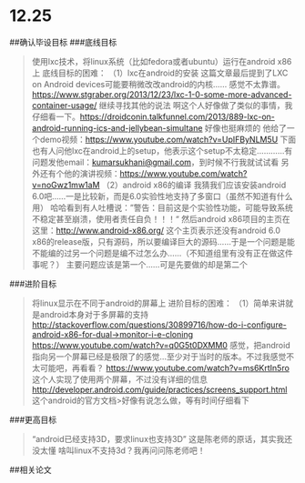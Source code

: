 # 12.25

##确认毕设目标
###底线目标
> 使用lxc技术，将linux系统（比如fedora或者ubuntu）运行在android x86上
> 底线目标的困难：
>（1）lxc在android的安装
>这篇文章最后提到了LXC on Android devices可能要稍微改改android的内核…… 感觉不太靠谱。 https://www.stgraber.org/2013/12/23/lxc-1-0-some-more-advanced-container-usage/ 
>继续寻找其他的说法
>啊这个人好像做了类似的事情，我仔细看一下。https://droidconin.talkfunnel.com/2013/889-lxc-on-android-running-ics-and-jellybean-simultane 
>好像也挺麻烦的
>他给了一个demo视频：https://www.youtube.com/watch?v=UpIFByNLM5U
>下面也有人问他lxc在android上的setup，他表示这个setup不太稳定…………有问题发他email：kumarsukhani@gmail.com，到时候不行我就试试看
>另外还有个他的演讲视频：https://www.youtube.com/watch?v=noGwz1mw1aM
（2）android x86的编译
我猜我们应该安装android 6.0吧……一是比较新，而是6.0实验性地支持了多窗口（虽然不知道有什么用）
哈哈看到有人吐槽说：”警告：目前这是个实验性功能，可能导致系统不稳定甚至崩溃，使用者责任自负！！！“
然后android x86项目的主页在这里：http://www.android-x86.org/
这个主页表示还没有android 6.0 x86的release版，只有源码，所以要编译巨大的源码……于是一个问题是能不能编的过另一个问题是编不过怎么办……（不知道组里有没有正在做这件事呢？）
主要问题应该是第一个……可是先要做的却是第二个

###进阶目标
>将linux显示在不同于android的屏幕上
>进阶目标的困难：
>（1）简单来讲就是android本身对于多屏幕的支持
>http://stackoverflow.com/questions/30899716/how-do-i-configure-android-x86-for-dual->monitor-i-e-cloning
>https://www.youtube.com/watch?v=q0G5t0DXMM0
>感觉，把android指向另一个屏幕已经是极限了的感觉…至少对于当时的版本。不过我感觉不太可能吧，再看看？
>https://www.youtube.com/watch?v=ms6KrtIn5ro 这个人实现了使用两个屏幕，不过没有详细的信息
>http://developer.android.com/guide/practices/screens_support.html 这个android的官方文档>好像有说怎么做，等有时间仔细看下

###更高目标
>“android已经支持3D，要求linux也支持3D” 这是陈老师的原话，其实我还没太懂
>啥叫linux不支持3d？我再问问陈老师吧！

##相关论文





